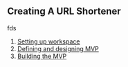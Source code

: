 ## Creating A URL Shortener
fds
1. [Setting up workspace](setting_up.md)
2. [Defining and designing MVP](mvp_design.md)
3. [Building the MVP](mvp_code.md)